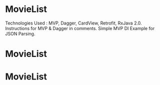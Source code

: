 # MovieList
Technologies Used : MVP, Dagger, CardView, Retrofit, RxJava 2.0.
Instructions for MVP & Dagger in comments.
Simple MVP DI Example for JSON Parsing.
# MovieList
# MovieList
